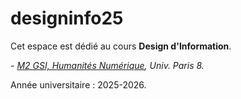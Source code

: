 # designinfo25

Cet espace est dédié au cours **Design d'Information**.


*- [M2 GSI, Humanités Numérique]([https://pages.github.com/](https://humanites-numeriques.univ-paris8.fr/-Master-GSI-)), Univ. Paris 8.*


Année universitaire : 2025-2026.
